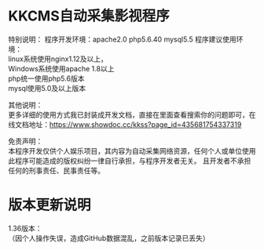 # KKCMS自动采集影视程序

特别说明：
  程序开发环境：apache2.0  php5.6.40  mysql5.5
  程序建议使用环境：  
  linux系统使用nginx1.12及以上，  
  Windows系统使用apache 1.8以上  
  php统一使用php5.6版本  
  mysql使用5.0及以上版本  
  
  
其他说明：  
  更多详细的使用方式我已封装成开发文档，直接在里面查看搜索你的问题即可，在线文档地址：https://www.showdoc.cc/kkss?page_id=435681754337319  
  
免责声明：  
  本程序开发仅供个人娱乐项目，其内容为自动采集网络资源，任何个人或单位使用此程序可能造成的版权纠纷一律自行承担，与程序开发者无关。
  且开发者不承担任何的刑事责任、民事责任等。
  
    
# 版本更新说明  
  1.36版本：  
  （因个人操作失误，造成GitHub数据混乱，之前版本记录已丢失）  
  

